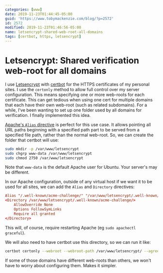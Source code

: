 ```yaml
---
categories: [www]
date: 2019-11-23T01:44:45-05:00
guid: 'https://www.tobymackenzie.com/blog/?p=2572'
id: 2572
modified: 2019-11-23T01:46:56-05:00
name: letsencrypt-shared-web-root-all-domains
tags: [certbot, https, letsencrypt]
---
```


Letsencrypt: Shared verification web-root for all domains
=========================================================

I use [Letsencrypt](https://letsencrypt.org/) with [certbot](https://certbot.eff.org/) for the HTTPS certificates of my personal sites.  I use the `certonly` method to allow full control over my server configuration.  This means specifying one or more web-roots for each certificate.<!--more-->  This can get tedious when using one cert for multiple domains that each have their own web-root (such as related subdomains).  For a while, I've been wanting to set up one folder used by all domains for verification.  I finally implemented this idea.

[Apache's `Alias` directive](http://httpd.apache.org/docs/2.4/mod/mod_alias.html#Alias) is perfect for this use case.  It allows pointing all URL paths beginning with a specified path part to be served from a specified file path, rather than the normal web-root.  So, we can create the folder that certbot will use:

``` sh
sudo mkdir -p /var/www/letsencrypt
sudo chgrp www-data /var/www/letsencrypt
sudo chmod 2750 /var/www/letsencrypt
```

Note that `www-data` is the default Apache user for Ubuntu.  Your server's may be different.

In our Apache configuration, outside of any virtual host if we want it to be used for all sites, we can add the `Alias` and `Directory` directives:

``` conf
Alias "/.well-known/acme-challenge/" "/var/www/letsencrypt/.well-known/acme-challenge/"
<Directory /var/www/letsencrypt/.well-known/acme-challenge/>
	AllowOverride None
	Options FollowSymLinks
	Require all granted
</Directory>
```

This will, of course, require restarting Apache (eg `sudo apachectl graceful`).

We will also need to have certbot use this directory, so we can run it like:

``` sh
certbot certonly --webroot --webroot-path /var/www/letsencrypt/ --agree-tos --cert-name tobymackenzie -m admin@tobymackenzie.com -d tobymackenzie.com -d www.tobymackenzie.com -d sub1.tobymackenzie.com -d sub2.tobymackenzie.com
```

If some of those domains have different web-roots than others, we won't have to worry about configuring them.  Makes it simpler.
